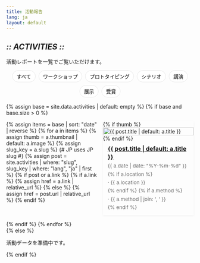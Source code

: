 ```yaml
---
title: 活動報告
lang: ja
layout: default
---
```


<section class="hero" data-reveal>
  <h1 class="chapter glitch" data-shadow="Chapter II :: ACTIVITIES ::">
    <em>:: ACTIVITIES ::</em>
  </h1>
  <p class="lead">活動レポートを一覧でご覧いただけます。</p>
</section>

<section id="activities-list" data-reveal>
  <style>
    .filters { display:flex; flex-wrap:wrap; gap:.5rem; margin:.5rem 0 1rem; justify-content:center; }
    .filters button{ border:1px solid var(--c-border,#e5e5e5); background:#fff; padding:.35rem .7rem; border-radius:999px; cursor:pointer; }
    .filters button.is-active{ background:#f5fbff; border-color:#cfe3ff; }
    #activities-list{ display:block; width:100%; max-width:none; }
    .cards{
      display:grid !important;
      grid-template-columns: repeat(auto-fill, minmax(180px, 1fr)) !important;
      grid-auto-flow: row;
      grid-auto-rows: auto !important; /* rows fit content */
      align-content: start;
      align-items: stretch;
      justify-items: stretch;
      gap:1rem !important;
      list-style:none;
      padding:0;
      margin:0;
      width:100%;
      box-sizing: border-box;
    }
    /* Desktop: exactly 3 columns */
    @media (min-width: 1024px){
      .cards{ grid-template-columns: repeat(3, 1fr) !important; }
    }
    .cards, .cards *{ box-sizing: border-box; }
    .cards > li{ position:relative !important; min-width:0; float:none !important; clear:none !important; }
    .card{ display:flex !important; position:relative !important; flex-direction:column; height:auto; width:100%; box-shadow:0 2px 6px rgba(0,0,0,.05); transition:box-shadow .2s ease; }
    .card:hover{ box-shadow:0 8px 18px rgba(0,0,0,.10); }
    .card img{ width:100%; height:auto; object-fit:contain; display:block; border:none; box-shadow:none; }
    .card h3{ margin:.6rem .8rem .3rem; font-size:1rem; line-height:1.35; }
    .meta{ margin:0 .8rem .8rem; font-size:.85rem; color:#666; display:flex; gap:.4rem; flex-wrap:wrap; }
    /* Full-bleed layout on desktop to guarantee 3 columns */
    @media (min-width: 1024px){
      /* break this section out of any narrow page wrapper */
      #activities-list{ width:100vw !important; margin-left: calc(50% - 50vw); margin-right: calc(50% - 50vw); }
      /* center the grid within a max width */
      #activities-list .cards{ max-width: 1200px; margin: 0 auto; grid-template-columns: repeat(3, minmax(0, 1fr)) !important; }
    }
  </style>

  <div class="filters">
    <button data-type="">すべて</button>
    <button data-type="workshop">ワークショップ</button>
    <button data-type="prototyping">プロトタイピング</button>
    <button data-type="scenario">シナリオ</button>
    <button data-type="talk">講演</button>
    <button data-type="exhibit">展示</button>
    <button data-type="award">受賞</button>
  </div>

  {% assign base = site.data.activities | default: empty %}
  {% if base and base.size > 0 %}
    <ul id="acts" class="cards">
      {% assign items = base | sort: "date" | reverse %}
      {% for a in items %}
        {% assign thumb = a.thumbnail | default: a.image %}
        {% assign slug_key = a.slug %} {# JP uses JP slug #}
        {% assign post = site.activities | where: "slug", slug_key | where: "lang", "ja" | first %}
        {% if post or a.link %}
          {% if a.link %}
            {% assign href = a.link | relative_url %}
          {% else %}
            {% assign href = post.url | relative_url %}
          {% endif %}
          <li class="card" data-type="{{ a.type | default: 'activity' }}">
            {% if thumb %}<img src="{{ '/assets/img/activities/' | append: thumb | relative_url }}" alt="{{ post.title | default: a.title }}" loading="lazy">{% endif %}
            <h3><a href="{{ href }}">{{ post.title | default: a.title }}</a></h3>
            <div class="meta">
              <span>{{ a.date | date: "%Y-%m-%d" }}</span>
              {% if a.location %}<span>· {{ a.location }}</span>{% endif %}
              {% if a.method %}<span>· {{ a.method | join: ', ' }}</span>{% endif %}
            </div>
          </li>
        {% endif %}
      {% endfor %}
    </ul>
    <script>
      (function(){
        const state={type:''};
        const items=[...document.querySelectorAll('#acts .card')];
        function apply(){ items.forEach(el=>{el.style.display = !state.type || el.dataset.type===state.type ? '' : 'none';}); }
        document.querySelectorAll('.filters [data-type]').forEach(b=>{
          b.addEventListener('click',()=>{ document.querySelectorAll('.filters [data-type]').forEach(x=>x.classList.remove('is-active')); b.classList.add('is-active'); state.type=b.dataset.type; apply(); });
        });
        apply();
      })();
    </script>
  {% else %}
    <p>活動データを準備中です。</p>
  {% endif %}
</section>